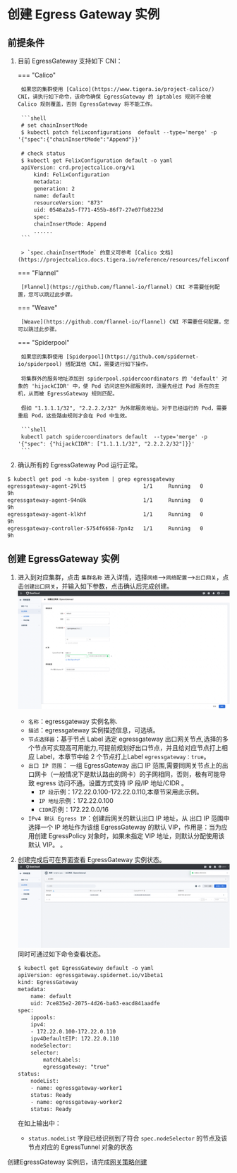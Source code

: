 # 创建 Egress Gateway 实例

## 前提条件

1. 目前 EgressGateway 支持如下 CNI：

    ===  "Calico"

        如果您的集群使用 [Calico](https://www.tigera.io/project-calico/) CNI，请执行如下命令，该命令确保 EgressGateway 的 iptables 规则不会被 Calico 规则覆盖，否则 EgressGateway 将不能工作。

        ```shell
        # set chainInsertMode
        $ kubectl patch felixconfigurations  default --type='merge' -p '{"spec":{"chainInsertMode":"Append"}}'
        
        # check status
        $ kubectl get FelixConfiguration default -o yaml
        apiVersion: crd.projectcalico.org/v1
            kind: FelixConfiguration
            metadata:
            generation: 2
            name: default
            resourceVersion: "873"
            uid: 0548a2a5-f771-455b-86f7-27e07fb8223d
            spec:
            chainInsertMode: Append
            ......
        ```

        > `spec.chainInsertMode` 的意义可参考 [Calico 文档](https://projectcalico.docs.tigera.io/reference/resources/felixconfig)

    ===  "Flannel"

        [Flannel](https://github.com/flannel-io/flannel) CNI 不需要任何配置，您可以跳过此步骤。

    ===  "Weave"

        [Weave](https://github.com/flannel-io/flannel) CNI 不需要任何配置，您可以跳过此步骤。

    ===  "Spiderpool"

        如果您的集群使用 [Spiderpool](https://github.com/spidernet-io/spiderpool) 搭配其他 CNI，需要进行如下操作。

        将集群外的服务地址添加到 spiderpool.spidercoordinators 的 'default' 对象的 'hijackCIDR' 中，使 Pod 访问这些外部服务时，流量先经过 Pod 所在的主机，从而被 EgressGateway 规则匹配。

        假如 "1.1.1.1/32", "2.2.2.2/32" 为外部服务地址。对于已经运行的 Pod，需要重启 Pod，这些路由规则才会在 Pod 中生效。

        ```shell
        kubectl patch spidercoordinators default  --type='merge' -p '{"spec": {"hijackCIDR": ["1.1.1.1/32", "2.2.2.2/32"]}}'
        ```

 2. 确认所有的 EgressGateway Pod 运行正常。

```shell
$ kubectl get pod -n kube-system | grep egressgateway
egressgateway-agent-29lt5                  1/1     Running   0          9h
egressgateway-agent-94n8k                  1/1     Running   0          9h
egressgateway-agent-klkhf                  1/1     Running   0          9h
egressgateway-controller-5754f6658-7pn4z   1/1     Running   0          9h
```

## 创建 EgressGateway 实例

1. 进入到对应集群，点击 `集群名称` 进入详情，选择`网络`-->`网络配置`-->`出口网关`，点击`创建出口网关`，并输入如下参数，点击确认后完成创建。
![egress-create01](../../images/egress-create-1.jpg)
    * `名称`：egressgateway 实例名称.
    * `描述`：egressgateway 实例描述信息，可选填。
    * `节点选择器`：基于节点 Label 选定 egressgateway 出口网关节点,选择的多个节点可实现高可用能力,可提前规划好出口节点，并且给对应节点打上相应 Label，本章节中给 2 个节点打上Label
    `egressgateway：true`。
    * `出口 IP 范围`： 一组 EgressGateway 出口 IP 范围,需要同网关节点上的出口网卡（一般情况下是默认路由的网卡）的子网相同，否则，极有可能导致 egress 访问不通。设置方式支持 IP 段/IP 地址/CIDR 。
        * `IP 段`示例：172.22.0.100-172.22.0.110,本章节采用此示例。
        * `IP 地址`示例：172.22.0.100
        * `CIDR`示例：172.22.0.0/16
    * `IPv4 默认 Egress IP`：创建后网关的默认出口 IP 地址，从 出口 IP 范围中选择一个 IP 地址作为该组 EgressGateway 的默认 VIP，作用是：当为应用创建 EgressPolicy 对象时，如果未指定 VIP 地址，则默认分配使用该默认 VIP。
。

2. 创建完成后可在界面查看 EgressGateway 实例状态。
![egress-create01](../../images/egress-create-2.jpg) 
同时可通过如下命令查看状态。

    ```shell
    $ kubectl get EgressGateway default -o yaml
    apiVersion: egressgateway.spidernet.io/v1beta1
    kind: EgressGateway
    metadata:
        name: default
        uid: 7ce835e2-2075-4d26-ba63-eacd841aadfe
    spec:
        ippools:
        ipv4:
        - 172.22.0.100-172.22.0.110
        ipv4DefaultEIP: 172.22.0.110
        nodeSelector:
        selector:
            matchLabels:
            egressgateway: "true"
    status:
        nodeList:
        - name: egressgateway-worker1
        status: Ready
        - name: egressgateway-worker2
        status: Ready
    ```

    在如上输出中：

    * `status.nodeList` 字段已经识别到了符合 `spec.nodeSelector` 的节点及该节点对应的 EgressTunnel 对象的状态

创建EgressGateway 实例后，请完成[网关策略创建](create-egpolicy.md)

